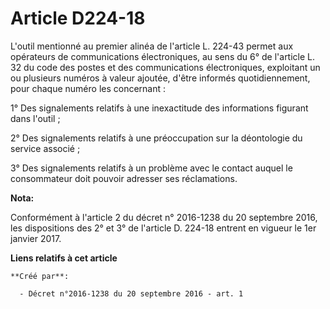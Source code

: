 # Article D224-18

L'outil mentionné au premier alinéa de l'article L. 224-43 permet aux opérateurs de communications électroniques, au sens du
6° de l'article L. 32 du code des postes et des communications électroniques, exploitant un ou plusieurs numéros à valeur
ajoutée, d'être informés quotidiennement, pour chaque numéro les concernant : 

1° Des signalements relatifs à une inexactitude des informations figurant dans l'outil ; 

2° Des signalements relatifs à une préoccupation sur la déontologie du service associé ; 

3° Des signalements relatifs à un problème avec le contact auquel le consommateur doit pouvoir adresser ses réclamations.

**Nota:**

Conformément à l'article 2 du décret n° 2016-1238 du 20 septembre 2016, les dispositions des 2° et 3° de l'article D. 224-18
entrent en vigueur le 1er janvier 2017.

**Liens relatifs à cet article**

	**Créé par**:

	  - Décret n°2016-1238 du 20 septembre 2016 - art. 1
